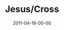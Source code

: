 ---
layout: message
category: message
series: "The Story"
title: "Jesus/Cross"
date: 2011-04-16-00-00
message_id: 667
audio: "http://s3.amazonaws.com/crossroadsaudiomessages/thestory04.mp3"
audio-duration: "37:05"
program: "http://s3.amazonaws.com/crossroads-media/media/legacy/documents/04_16-17_11Program.pdf"
description: "Chuck Mingo talks about the story of the sacrificial lamb."
video: "https://s3.amazonaws.com/crossroadsvideomessages/thestory04.mp4"
video-duration: "37:10"
video-image: "http://s3.amazonaws.com/crossroads-media/images/legacy/content/thestory04_still.jpg"
explicit: false
---